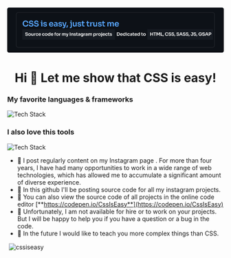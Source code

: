 ![Header](./banner1.png)
<h1 align="center">Hi 👋 Let me show that CSS is easy!</h1>
<h3 align="left">My favorite languages & frameworks</h3>

<p align="left"><img src="https://skillicons.dev/icons?i=html,css,javascript,scss,tailwind,pug,git,github" alt="Tech Stack" /> </p>
<h3 align="left">I also love this tools</h3>

<p align="left"><img src="https://skillicons.dev/icons?i=ae,ai,ps,pr" alt="Tech Stack" /> </p>

- 📝 I post regularly content on my Instagram page <!-- [**https://instagram.com/cssiseasy/**](https://instagram.com/cssiseasy/) -->. For more than four years, I have had many opportunities to work in a wide range of web technologies, which has allowed me to accumulate a significant amount of diverse experience.
- 🤖 In this github I'll be posting source code for all my instagram projects.
- 👾 You can also view the source code of all projects in the online code editor [**https://codepen.io/CssIsEasy**](https://codepen.io/CssIsEasy)
- 💼 Unfortunately, I am not available for hire or to work on your projects. But I will be happy to help you if you have a question or a bug in the code.
- 🦾 In the future I would like to teach you more complex things than CSS.
<p>&nbsp;<img align="center" src="https://github-readme-stats.vercel.app/api?username=cssiseasy&show_icons=true&locale=en" alt="cssiseasy" /></p>
